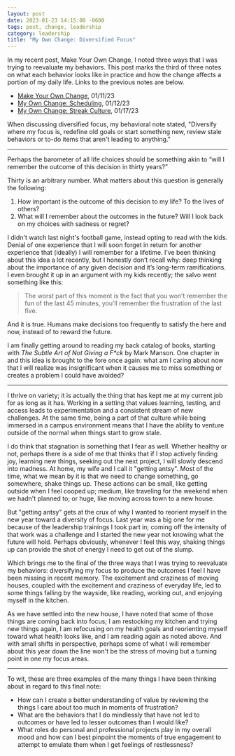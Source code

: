 ```yaml
---
layout: post
date: 2023-01-23 14:15:00 -0600
tags: post, change, leadership
category: leadership
title: "My Own Change: Diversified Focus"
---
```


In my recent post, Make Your Own Change, I noted three ways that I was trying to reevaluate my behaviors. This post marks the third of three notes on what each behavior looks like in practice and how the change affects a portion of my daily life. Links to the previous notes are below.

- [Make Your Own Change](/2023/01/make-your-own-change), 01/11/23
- [My Own Change: Scheduling](/2023/01/my-own-change-scheduling), 01/12/23
- [My Own Change: Streak Culture](/2023/01/my-own-change-streak-culture), 01/17/23

When discussing diversified focus, my behavioral note stated, "Diversify where my focus is, redefine old goals or start something new, review stale behaviors or to-do items that aren't leading to anything."

---

Perhaps the barometer of all life choices should be something akin to “will I remember the outcome of this decision in thirty years?”

Thirty is an arbitrary number. What matters about this question is generally the following:

1. How important is the outcome of this decision to my life? To the lives of others?
2. What will I remember about the outcomes in the future? Will I look back on my choices with sadness or regret?

I didn't watch last night's football game, instead opting to read with the kids. Denial of one experience that I will soon forget in return for another experience that (ideally) I will remember for a lifetime. I’ve been thinking about this idea a lot recently, but I honestly don’t recall why: deep thinking about the importance of any given decision and it’s long-term ramifications. I even brought it up in an argument with my kids recently; the salvo went something like this:

> The worst part of this moment is the fact that you won’t remember the fun of the last 45 minutes, you’ll remember the frustration of the last five.

And it is true. Humans make decisions too frequently to satisfy the here and now, instead of to reward the future.

I am finally getting around to reading my back catalog of books, starting with *The Subtle Art of Not Giving a F\*ck* by Mark Manson. One chapter in and this idea is brought to the fore once again: what am I caring about now that I will realize was insignificant when it causes me to miss something or creates a problem I could have avoided?

---

I thrive on variety; it is actually the thing that has kept me at my current job for as long as it has. Working in a setting that values learning, testing, and access leads to experimentation and a consistent stream of new challenges. At the same time, being a part of that culture while being immersed in a campus environment means that I have the ability to venture outside of the normal when things start to grow stale.

I do think that stagnation is something that I fear as well. Whether healthy or not, perhaps there is a side of me that thinks that if I stop actively finding joy, learning new things, seeking out the next project, I will slowly descend into madness. At home, my wife and I call it "getting antsy". Most of the time, what we mean by it is that we need to change something, go somewhere, shake things up. These actions can be small, like getting outside when I feel cooped up; medium, like traveling for the weekend when we hadn't planned to; or huge, like moving across town to a new house.

But "getting antsy" gets at the crux of why I wanted to reorient myself in the new year toward a diversity of focus. Last year was a big one for me because of the leadership trainings I took part in; coming off the intensity of that work was a challenge and I started the new year not knowing what the future will hold. Perhaps obviously, whenever I feel this way, shaking things up can provide the shot of energy I need to get out of the slump.

Which brings me to the final of the three ways that I was trying to reevaluate my behaviors: diversifying my focus to produce the outcomes I feel I have been missing in recent memory. The excitement and craziness of moving houses, coupled with the excitement and craziness of everyday life, led to some things falling by the wayside, like reading, working out, and enjoying myself in the kitchen.

As we have settled into the new house, I have noted that some of those things are coming back into focus; I am restocking my kitchen and trying new things again, I am refocusing on my health goals and reorienting myself toward what health looks like, and I am reading again as noted above. And with small shifts in perspective, perhaps some of what I will remember about this year down the line won't be the stress of moving but a turning point in one my focus areas.

--- 

To wit, these are three examples of the many things I have been thinking about in regard to this final note:
- How can I create a better understanding of value by reviewing the things I care about too much in moments of frustration?
- What are the behaviors that I do mindlessly that have not led to outcomes or have led to lesser outcomes than I would like?
- What roles do personal and professional projects play in my overall mood and how can I best pinpoint the moments of true engagement to attempt to emulate them when I get feelings of restlessness?